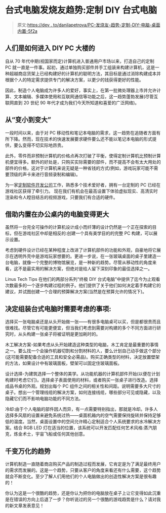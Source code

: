 # 台式电脑发烧友趋势:定制 DIY 台式电脑

> 原文:[https://dev . to/danilapetrova/PC-发烧友-趋势-定制-DIY-电脑-桌面内置-5f2a](https://dev.to/danilapetrova/pc-enthusiast-trend-custom-diy-computer-built-into-a-desk-5f2a)

## [](#how-people-got-into-diy-pc-building)人们是如何进入 DIY PC 大楼的

自从 70 年代中期(视国家而定)计算机进入普通用户市场以来，打造自己的定制 PC 就一直是一件事。起初，通过单独购买部件并手工组装来构建计算机，这是一种超越商店货架上已经构建好的计算机的聪明方法，其目标是通过消除构建成本并根据个人的特定需求提供专门的解决方案，以更少的钱获得更好的性能。

因此，制造个人电脑成为许多人的爱好，事实上，在第一批微处理器上市并允许计算、文本编辑、多媒体使用和互联网通信等功能之后，这一趋势蓬勃发展(尽管互联网直到 20 世纪 90 年代才成为我们今天所知道和喜爱的广泛网络)。

## [](#from-going-smaller-to-going-bigger)从“变小到变大”

一段时间以来，由于对 PC 移动性和笔记本电脑的需求，这一趋势在追随者方面有所下降。然而，现在技术的快速发展要求硬件要么还不能以笔记本电脑的形式提供，要么变得不切实际地昂贵。

此外，零件而非预制计算机的价格点再次打破了平衡，使得定制计算机比预制计算机便宜得多。额外的好处是，只购买实际需要的部件，而不提高不会有太大用处的部件的价格，这对于计算机来说无疑是一种省钱的方式(例如，游戏玩家可能不需要顶级的声卡来进行音频录制和编辑)。

为一家[定制软件开发公司](https://dreamix.eu/)工作，熟悉多个技术爱好者，拥有一台定制的 PC 已经在游戏社区获得了牵引力。
现在我们有机会在最高设置下体验虚拟现实、高清实时渲染和令人瞠目结舌的视频游戏，只要我们有合适的硬件。

## [](#go-even-bigger-with-a-pc-built-inside-a-desk)借助内置在办公桌内的电脑变得更大

虽然将一台完全可操作的计算机设计成小而纤薄的设计仍然是一个正在探索的目标，但在游戏社区中却是相反的:创建一个具有美学目的的完整 PC 构建，可以展示设置。

考虑到硬件设计已经在某种程度上改进了计算机部件的功能和外观，自豪地将它展示在透明外壳中是游戏玩家想要的。更进一步说，在一张玻璃桌面的桌子里建造一台电脑，就像一个完整的博物馆展览，是一种新的趋势。尽管从移动性的角度来看，这不是最实用的解决方案，但绝对是给人留下深刻印象的最佳选择之一。

Linus Tech Tips 在他们的两部分系列“终极 DIY 台式电脑”中提供了迄今为止观看次数最多的一个逐步构建过程的例子。他们提供了关于他们如何决定着手构建它的建议，并试图创建一个合理的预算解决方案(当然是在预算允许的情况下)。

## [](#what-to-consider-when-deciding-to-build-a-desk-pc)决定组装台式电脑时需要考虑的事项:

选择买一张电脑桌还是从头开始做一张——有很多电脑桌可以买，但是都很贵而且很难找。尽管它有可能更便宜，但当我们考虑到需要对构建的多个不同方面进行研究时，从头构建一张桌子将被证明是更加耗时的。

木工解决方案-如果考虑从头开始建造这种类型的电脑，木工肯定是最重要的事情之一。要么找一个会操作机器切割和分割材料的人，要么计划自己动手做这个部分(这可能需要配备合适的工具和安全必需品)。购买正确类型的材料，决定放置壁架的方法，如果设计中有玻璃面板，壁架可以固定住玻璃面板。

设计选择-为建筑选择一个整体的美学。从功能机器的计算机部件开始(以便在计划构建时考虑它们)。选择桌子表面使用的材料，或者购买一张桌子进行改造。选择成品书桌的外观。规划出每个 PC 组件之间的相关性和间距。说明需要多大尺寸的桌子。想出一个管理线缆的解决方案，如何连接线缆，哪些部分可见或隐藏，以及隐藏它们而不影响电脑功能的不同方法。

冷却:由于个人电脑的部件因人而异，有一点需要特别指出，那就是冷却。许多人选择多风扇的设置来避免系统过热——桌面机箱内的空气需要保持旋转并保持足够低的温度。当然，桌面设置中的空间允许精心定制适合个人系统要求的水冷解决方案。结合 RGB LED 灯在适当的位置，该系统可以开发匹配任何艺术风格:蒸汽朋克，炼金术士，宇宙飞船或任何其他创意。

## [](#the-everchanging-trend)千变万化的趋势

计算机制造一直随着商店购买产品的制造过程而发展，它肯定是为了满足最终用户的需求而发展的。这是一个趋势，只要从客户的角度来看还有什么需要，这个趋势就会不断变化。至少了解人们用他们的个人电脑做出的创造性解决方案是很有趣的！

你认为这是一个很酷的趋势，还是你认为把你的电脑放在桌子上让它变得如此沉重是在错误的方向上后退了一步？你听说过的另一个很酷的游戏趋势是什么？请对我的新文章发表意见！